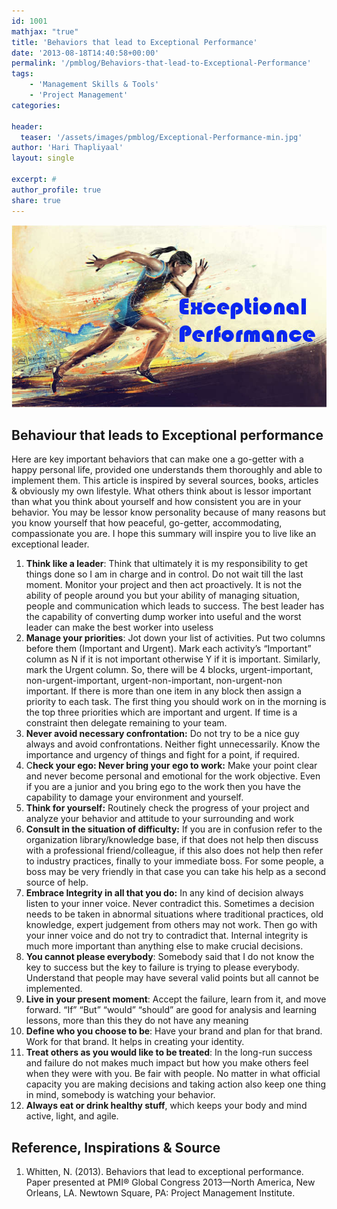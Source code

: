 ```yaml
---
id: 1001   
mathjax: "true"
title: 'Behaviors that lead to Exceptional Performance'
date: '2013-08-18T14:40:58+00:00'
permalink: '/pmblog/Behaviors-that-lead-to-Exceptional-Performance'
tags: 
    - 'Management Skills & Tools'
    - 'Project Management'
categories:

header:
  teaser: '/assets/images/pmblog/Exceptional-Performance-min.jpg'
author: 'Hari Thapliyaal'
layout: single

excerpt: #
author_profile: true
share: true
---
```

![](/assets/images/pmblog/Exceptional-Performance-min.jpg)  

## Behaviour that leads to Exceptional performance

Here are key important behaviors that can make one a go-getter with a happy personal life, provided one understands them thoroughly and able to implement them. This article is inspired by several sources, books, articles &amp; obviously my own lifestyle. What others think about is lessor important than what you think about yourself and how consistent you are in your behavior. You may be lessor know personality because of many reasons but you know yourself that how peaceful, go-getter, accommodating, compassionate you are. I hope this summary will inspire you to live like an exceptional leader.

1. **Think like a leader**: Think that ultimately it is my responsibility to get things done so I am in charge and in control. Do not wait till the last moment. Monitor your project and then act proactively. It is not the ability of people around you but your ability of managing situation, people and communication which leads to success. The best leader has the capability of converting dump worker into useful and the worst leader can make the best worker into useless
2. **Manage your priorities**: Jot down your list of activities. Put two columns before them (Important and Urgent). Mark each activity’s “Important” column as N if it is not important otherwise Y if it is important. Similarly, mark the Urgent column. So, there will be 4 blocks, urgent-important, non-urgent-important, urgent-non-important, non-urgent-non important. If there is more than one item in any block then assign a priority to each task. The first thing you should work on in the morning is the top three priorities which are important and urgent. If time is a constraint then delegate remaining to your team.
3. **Never avoid necessary confrontation:** Do not try to be a nice guy always and avoid confrontations. Neither fight unnecessarily. Know the importance and urgency of things and fight for a point, if required.
4. C**heck your ego: Never bring your ego to work:** Make your point clear and never become personal and emotional for the work objective. Even if you are a junior and you bring ego to the work then you have the capability to damage your environment and yourself.
5. **Think for yourself:** Routinely check the progress of your project and analyze your behavior and attitude to your surrounding and work
6. **Consult in the situation of difficulty:** If you are in confusion refer to the organization library/knowledge base, if that does not help then discuss with a professional friend/colleague, if this also does not help then refer to industry practices, finally to your immediate boss. For some people, a boss may be very friendly in that case you can take his help as a second source of help.
7. **Embrace Integrity in all that you do:** In any kind of decision always listen to your inner voice. Never contradict this. Sometimes a decision needs to be taken in abnormal situations where traditional practices, old knowledge, expert judgement from others may not work. Then go with your inner voice and do not try to contradict that. Internal integrity is much more important than anything else to make crucial decisions.
8. **You cannot please everybody**: Somebody said that I do not know the key to success but the key to failure is trying to please everybody. Understand that people may have several valid points but all cannot be implemented.
9. **Live in your present moment**: Accept the failure, learn from it, and move forward. “If” “But” “would” “should” are good for analysis and learning lessons, more than this they do not have any meaning
10. **Define who you choose to be**: Have your brand and plan for that brand. Work for that brand. It helps in creating your identity.
11. **Treat others as you would like to be treated**: In the long-run success and failure do not makes much impact but how you make others feel when they were with you. Be fair with people. No matter in what official capacity you are making decisions and taking action also keep one thing in mind, somebody is watching your behavior.
12. **Always eat or drink healthy stuff**, which keeps your body and mind active, light, and agile.

## Reference, Inspirations &amp; Source

1. Whitten, N. (2013). Behaviors that lead to exceptional performance. Paper presented at PMI® Global Congress 2013—North America, New Orleans, LA. Newtown Square, PA: Project Management Institute.
